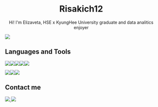 <h1 align="center">
    Risakich12
</h1>

<p align="center">
Hi! I'm Elizaveta, HSE x KyungHee University graduate and data analitics enjoyer
</p>
<img src="https://i.pinimg.com/originals/a5/d1/f6/a5d1f61e89bdce061817723044f8a757.gif" />

## Languages and Tools
<img src="https://img.shields.io/badge/R-276DC3?style=for-the-badge&logo=r&logoColor=white" /><img src="https://img.shields.io/badge/Python-FFD43B?style=for-the-badge&logo=python&logoColor=blue" /><img src="https://img.shields.io/badge/Pandas-2C2D72?style=for-the-badge&logo=pandas&logoColor=white" /><img src="https://img.shields.io/badge/Numpy-777BB4?style=for-the-badge&logo=numpy&logoColor=white" /><img src="https://img.shields.io/badge/scikit_learn-F7931E?style=for-the-badge&logo=scikit-learn&logoColor=white" />

<img src="https://img.shields.io/badge/Microsoft_Excel-217346?style=for-the-badge&logo=microsoft-excel&logoColor=white" /><img src="https://img.shields.io/badge/PostgreSQL-316192?style=for-the-badge&logo=postgresql&logoColor=white" /><img src="https://img.shields.io/badge/Sqlite-003B57?style=for-the-badge&logo=sqlite&logoColor=white" />

## Contact me
<a href="mailto:cherkashina.ea@gmail.com">
  <img src="https://img.shields.io/badge/Gmail-D14836?style=for-the-badge&logo=gmail&logoColor=white" />
</a>
<a href="https://t.me/risaki_ch">
  <img src="https://img.shields.io/badge/Telegram-2CA5E0?style=for-the-badge&logo=telegram&logoColor=white" />
</a>
